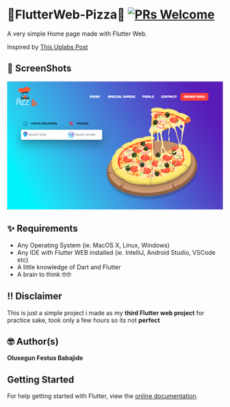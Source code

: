# 🍕FlutterWeb-Pizza🍕 [![PRs Welcome](https://img.shields.io/badge/PRs-welcome-brightgreen.svg?style=flat-square)](http://makeapullrequest.com)

A very simple Home page made with Flutter Web.

Inspired by [This Uplabs Post](https://www.uplabs.com/posts/pizza-home-page)

## 📸 ScreenShots

<img src="screenshots/1.png">

## ✨ Requirements
* Any Operating System (ie. MacOS X, Linux, Windows)
* Any IDE with Flutter WEB installed (ie. IntelliJ, Android Studio, VSCode etc)
* A little knowledge of Dart and Flutter
* A brain to think 🤓🤓

## ‼️ Disclaimer

This is just a simple project i made as my **third Flutter web project** for practice sake, took only a few hours so its not **perfect**

## 🤓 Author(s)
**Olusegun Festus Babajide**

## Getting Started
For help getting started with Flutter, view the [online documentation](https://flutter.dev/web).
